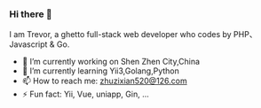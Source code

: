 ### Hi there 👋

I am Trevor, a ghetto full-stack web developer who codes by PHP、Javascript & Go.

- 🔭 I’m currently working on Shen Zhen City,China
- 🌱 I’m currently learning Yii3,Golang,Python
- 📫 How to reach me: zhuzixian520@126.com
- ⚡ Fun fact: Yii, Vue, uniapp, Gin, ...
<!--
**zhuzixian520/zhuzixian520** is a ✨ _special_ ✨ repository because its `README.md` (this file) appears on your GitHub profile.

Here are some ideas to get you started:

- 🔭 I’m currently working on ...
- 🌱 I’m currently learning ...
- 👯 I’m looking to collaborate on ...
- 🤔 I’m looking for help with ...
- 💬 Ask me about ...
- 📫 How to reach me: ...
- 😄 Pronouns: ...
- ⚡ Fun fact: ...
-->
